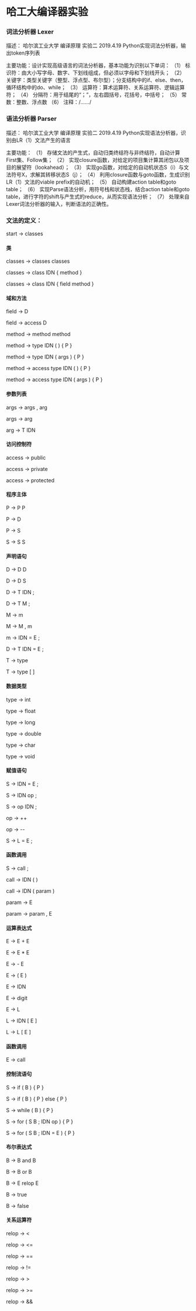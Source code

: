 # 哈工大编译器实验

### 词法分析器 Lexer
描述：	哈尔滨工业大学 编译原理 实验二 2019.4.19
		Python实现词法分析器，输出token序列表

主要功能：设计实现高级语言的词法分析器，基本功能为识别以下单词：
（1）	标识符：由大小写字母、数字、下划线组成，但必须以字母和下划线开头；
（2）	关键字：类型关键字（整型、浮点型、布尔型）；分支结构中的if、else、then，循环结构中的do、while；
（3）	运算符：算术运算符、关系运算符、逻辑运算符；
（4）	分隔符：用于结尾的“；”，左右圆括号，花括号，中括号；
（5）	常数：整数、浮点数
（6）	注释：/*……*/


### 语法分析器 Parser
描述：	哈尔滨工业大学 编译原理 实验二 2019.4.19
		Python实现语法分析器，识别由LR（1）文法产生的语言

主要功能：
（1）	存储文法的产生式，自动归类终结符与非终结符，自动计算First集、Follow集；
（2）	实现closure函数，对给定的项目集计算其闭包以及项目的展望符（lookahead）；
（3）	实现go函数，对给定的自动机状态S（i）与文法符号X，求解其转移状态S（j）；
（4）	利用closure函数与goto函数，生成识别LR（1）文法的viable prefix的自动机；
（5）	自动构建action table和goto table；
（6）	实现Parse语法分析，用符号栈和状态栈，结合action table和goto table，进行字符的shift与产生式的reduce，从而实现语法分析；
（7）	处理来自Lexer词法分析器的输入，判断语法的正确性。


### 文法的定义：

start -> classes

#### 类

classes -> classes classes

classes -> class IDN { method }

classes -> class IDN { field method }

#### 域和方法

field -> D

field -> access D

method -> method method

method -> type IDN ( ) { P }

method -> type IDN ( args ) { P }

method -> access type IDN ( ) { P }

method -> access type IDN ( args ) { P }

#### 参数列表

args -> args , arg

args -> arg

arg -> T IDN

#### 访问控制符

access -> public

access -> private

access -> protected

#### 程序主体

P -> P P

P -> D

P -> S

S -> S S

#### 声明语句

D -> D D

D -> D S

D -> T IDN ;

D -> T M ;

M -> m

M -> M , m

m -> IDN = E ;

D -> T IDN = E ;

T -> type

T -> type [ ]

#### 数据类型

type -> int 

type -> float

type -> long 

type -> double 

type -> char 

type -> void 

#### 赋值语句

S -> IDN = E ;

S -> IDN op ;

S -> op IDN ;

op -> ++

op -> --

S -> L = E ;

#### 函数调用

S -> call ;

call -> IDN ( )

call -> IDN ( param )

param -> E

param -> param , E

#### 运算表达式

E -> E + E

E -> E * E

E -> - E

E -> ( E )

E -> IDN

E -> digit

E -> L

L -> IDN [ E ]

L -> L [ E ]

#### 函数调用

E -> call

#### 控制流语句

S -> if ( B ) { P }

S -> if ( B ) { P } else { P }

S -> while ( B ) { P }

S -> for ( S B ; IDN op ) { P }

S -> for ( S B ; IDN = E ) { P }

#### 布尔表达式

B -> B and B

B -> B or B

B -> E relop E

B -> true

B -> false

#### 关系运算符

relop -> <

relop -> <=

relop -> ==

relop -> !=

relop -> >

relop -> >=

relop -> &&







